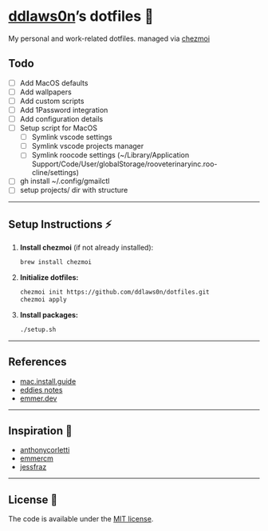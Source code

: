 # [ddlaws0n](https://github.com/ddlaws0n)’s dotfiles 🚀

My personal and work-related dotfiles. managed via [chezmoi](https://github.com/twpayne/chezmoi)

## Todo

- [ ] Add MacOS defaults
- [ ] Add wallpapers
- [ ] Add custom scripts
- [ ] Add 1Password integration
- [ ] Add configuration details
- [ ] Setup script for MacOS
  - [ ] Symlink vscode settings
  - [ ] Symlink vscode projects manager
  - [ ] Symlink roocode settings (~/Library/Application Support/Code/User/globalStorage/rooveterinaryinc.roo-cline/settings)
- [ ] gh install ~/.config/gmailctl
- [ ] setup projects/ dir with structure

---

## Setup Instructions ⚡

1. **Install chezmoi** (if not already installed):

   ```sh
   brew install chezmoi
   ```

2. **Initialize dotfiles:**

   ```sh
   chezmoi init https://github.com/ddlaws0n/dotfiles.git
   chezmoi apply
   ```

3. **Install packages:**

   ```sh
   ./setup.sh
   ```

---

## References

- [mac.install.guide](https://mac.install.guide/)
- [eddies notes](https://eddiesnotes.com/apple/macos-defaults-guide/)
- [emmer.dev](https://emmer.dev/blog/automate-your-macos-defaults/)

---

## Inspiration 🙏

- [anthonycorletti](https://github.com/anthonycorletti/dotfiles)
- [emmercm](https://github.com/emmercm/dotfiles)
- [jessfraz](https://github.com/jessfraz/dotfiles)

---

## License 📄

The code is available under the [MIT license](LICENSE).
